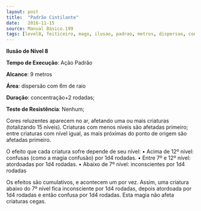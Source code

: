 ```yaml
---
layout: post
title:  "Padrão Cintilante"
date:   2016-11-15
source: Manual Básico.199
tags: [level8, feiticeiro, mago, ilusao, padrao, metros, dispersao, concentracao, rodada,  nenhum]
---
```


**Ilusão de Nível 8**

**Tempo de Execução**: Ação Padrão

**Alcance**: 9 metros

**Área**: dispersão com 6m de raio

**Duração**: concentração+2 rodadas;

**Teste de Resistência**: Nenhum;


Cores reluzentes aparecem no ar, afetando uma ou mais criaturas (totalizando 15 níveis). Criaturas com menos níveis são afetadas primeiro; entre criaturas com nível igual, as mais próximas do ponto de origem são afetadas primeiro.

O efeito que cada criatura sofre depende de seu nível: 
• Acima de 12º nível: confusas (como a magia confusão) por 1d4 rodadas.
• Entre 7º e 12º nível: atordoadas por 1d4 rodadas.
• Abaixo de 7º nível: inconscientes por 1d4 rodadas

Os efeitos são cumulativos, e acontecem um por vez. Assim, uma criatura abaixo do 7º nível fica inconsciente por 1d4 rodadas, depois atordoada por 1d4 rodadas e então confusa por 1d4 rodadas.
Esta magia não afeta criaturas cegas.